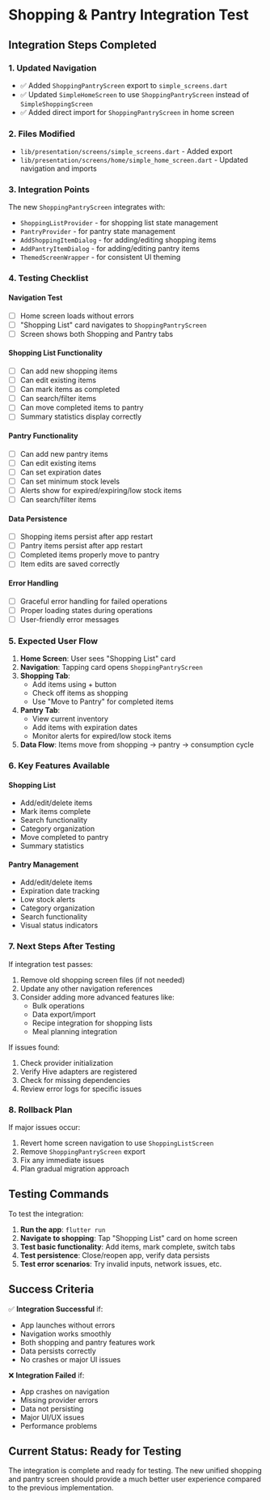 # Shopping & Pantry Integration Test

## Integration Steps Completed

### 1. Updated Navigation
- ✅ Added `ShoppingPantryScreen` export to `simple_screens.dart`
- ✅ Updated `SimpleHomeScreen` to use `ShoppingPantryScreen` instead of `SimpleShoppingScreen`
- ✅ Added direct import for `ShoppingPantryScreen` in home screen

### 2. Files Modified
- `lib/presentation/screens/simple_screens.dart` - Added export
- `lib/presentation/screens/home/simple_home_screen.dart` - Updated navigation and imports

### 3. Integration Points
The new `ShoppingPantryScreen` integrates with:
- `ShoppingListProvider` - for shopping list state management
- `PantryProvider` - for pantry state management
- `AddShoppingItemDialog` - for adding/editing shopping items
- `AddPantryItemDialog` - for adding/editing pantry items
- `ThemedScreenWrapper` - for consistent UI theming

### 4. Testing Checklist

#### Navigation Test
- [ ] Home screen loads without errors
- [ ] "Shopping List" card navigates to `ShoppingPantryScreen`
- [ ] Screen shows both Shopping and Pantry tabs

#### Shopping List Functionality
- [ ] Can add new shopping items
- [ ] Can edit existing items
- [ ] Can mark items as completed
- [ ] Can search/filter items
- [ ] Can move completed items to pantry
- [ ] Summary statistics display correctly

#### Pantry Functionality
- [ ] Can add new pantry items
- [ ] Can edit existing items
- [ ] Can set expiration dates
- [ ] Can set minimum stock levels
- [ ] Alerts show for expired/expiring/low stock items
- [ ] Can search/filter items

#### Data Persistence
- [ ] Shopping items persist after app restart
- [ ] Pantry items persist after app restart
- [ ] Completed items properly move to pantry
- [ ] Item edits are saved correctly

#### Error Handling
- [ ] Graceful error handling for failed operations
- [ ] Proper loading states during operations
- [ ] User-friendly error messages

### 5. Expected User Flow

1. **Home Screen**: User sees "Shopping List" card
2. **Navigation**: Tapping card opens `ShoppingPantryScreen`
3. **Shopping Tab**: 
   - Add items using + button
   - Check off items as shopping
   - Use "Move to Pantry" for completed items
4. **Pantry Tab**:
   - View current inventory
   - Add items with expiration dates
   - Monitor alerts for expired/low stock items
5. **Data Flow**: Items move from shopping → pantry → consumption cycle

### 6. Key Features Available

#### Shopping List
- Add/edit/delete items
- Mark items complete
- Search functionality
- Category organization
- Move completed to pantry
- Summary statistics

#### Pantry Management
- Add/edit/delete items
- Expiration date tracking
- Low stock alerts
- Category organization
- Search functionality
- Visual status indicators

### 7. Next Steps After Testing

If integration test passes:
1. Remove old shopping screen files (if not needed)
2. Update any other navigation references
3. Consider adding more advanced features like:
   - Bulk operations
   - Data export/import
   - Recipe integration for shopping lists
   - Meal planning integration

If issues found:
1. Check provider initialization
2. Verify Hive adapters are registered
3. Check for missing dependencies
4. Review error logs for specific issues

### 8. Rollback Plan

If major issues occur:
1. Revert home screen navigation to use `ShoppingListScreen`
2. Remove `ShoppingPantryScreen` export
3. Fix any immediate issues
4. Plan gradual migration approach

## Testing Commands

To test the integration:

1. **Run the app**: `flutter run`
2. **Navigate to shopping**: Tap "Shopping List" card on home screen
3. **Test basic functionality**: Add items, mark complete, switch tabs
4. **Test persistence**: Close/reopen app, verify data persists
5. **Test error scenarios**: Try invalid inputs, network issues, etc.

## Success Criteria

✅ **Integration Successful** if:
- App launches without errors
- Navigation works smoothly
- Both shopping and pantry features work
- Data persists correctly
- No crashes or major UI issues

❌ **Integration Failed** if:
- App crashes on navigation
- Missing provider errors
- Data not persisting
- Major UI/UX issues
- Performance problems

## Current Status: Ready for Testing

The integration is complete and ready for testing. The new unified shopping and pantry screen should provide a much better user experience compared to the previous implementation.